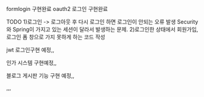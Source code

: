 formlogin 구현완료
oauth2 로그인 구현완료

TODO
1)로그인 -> 로그아웃 후 다시 로그인 하면 로그인이 안되는 오류 발생
Security와 Spring이 가지고 있는 세션이 달라서 발생하는 문제.
2)로그인한 상태에서 회원가입, 로그인 폼 창으로 가지 못하게 하는 코드 작성

jwt 로그인구현 예정,,

인가 시스템 구현예정,,

블로그 게시판 기능 구현 예정,,





,,,
